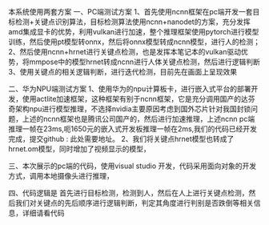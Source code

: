 


本系统使用两套方案
一、PC端测试方案
1、首先使用ncnn框架在pc端开发一套目标检测+关键点识别算法，目标检测算法使用ncnn+nanodet的方案，充分发挥amd集成显卡的优势，利用vulkan进行加速，整个推理框架使用pytorch进行模型训练，然后使用pt模型转onnx，然后将onnx模型转成ncnn模型，进行人的检测；
2、然后使用ncnn+hrnet进行关键点检测，也是发挥本笔记本的vulkan驱动优势，将mmpose中的模型hrnet转成ncnn进行人体关键点检测，然后进行逻辑判断
3、使用关键点的相关逻辑判断，进行迭代检测，目前先在画面上呈现效果

二、华为NPU端测试方案
1、使用华为的npu计算板卡，进行嵌入式平台的部署开发，使用actlite加速框架，这种框架有别于ncnn框架，它是充分调用国产的达芬奇架构npu进行模型推理，不选择nvidia主要原因考虑到国外芯片针对我国封锁问题，上述的ncnn框架也是腾讯公司国产的，然后进行加速推理，上述ncnn pc端推理一帧在23ms,呃1650元的嵌入式开发板推理一帧在2ms,我们的代码已经开发完成，提交github : 此处需要地址。
2、我们将关键点hrnet模型也转成了hrnet.om模型，同时增加了视频显示的模型， 

三、本次展示的pc端的代码，使用visual studio 开发，代码采用面向对象的开发方式，调用本地摄像头进行推理， 

四、代码逻辑是 首先进行目标检测，检测到人，然后在人上进行关键点检测，然后我们对关键点的先后顺序进行逻辑判断，判定其角度进行判别是否跌倒等相关信息，详细请看代码

